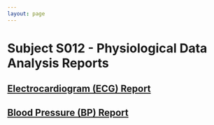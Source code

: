 ```yaml
---
layout: page
---
```


# Subject S012 - Physiological Data Analysis Reports

## [Electrocardiogram (ECG) Report](./ecg/README.md)

## [Blood Pressure (BP) Report](./bp/README.md)

